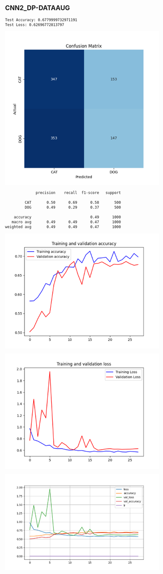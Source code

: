## CNN2_DP-DATAAUG

```
Test Accuracy: 0.6779999732971191
Test Loss: 0.62696772813797
```

![](cnn2_dp-cfmatrix-dataaug.png)

```
              precision    recall  f1-score   support

         CAT       0.50      0.69      0.58       500
         DOG       0.49      0.29      0.37       500

    accuracy                           0.49      1000
   macro avg       0.49      0.49      0.47      1000
weighted avg       0.49      0.49      0.47      1000
```

![](cnn2_dp-acc-dataaug.png)

![](cnn2_dp-loss-dataaug.png)

![](cnn2_dp-acc_vs_loss-dataaug.png)

